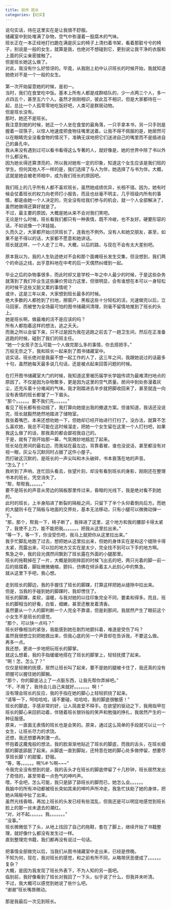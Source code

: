 ```yaml
---
title: 前作 班长
categories: [纪实]
---
```


说句实话，待在这里实在是让我很不舒服。<br>储藏室中到处堆满了杂物，空气中弥漫着一股腐木的气味。<br>班长正在一本正经地打扫跪在满是灰尘的椅子上清扫着书架，看着那脏兮兮的椅子，别说是一般的女生，就算是我，也绝对不想碰到它，更别说让我干净的衣服和上面的灰尘亲密接触了。<br>但是班长她这么做了。<br>对此，我没有什么好惊讶的。毕竟，从我刚上初中认识班长的时候开始，我就知道她绝对不是一个一般的女生。<br><br>第一次开始留意她的时候，是初一。<br>当时，我们在食堂吃中饭。基本上所有人都是成群结队的，少一点两三个人，多一点四五个，甚至五六个人。虽然才刚刚相识，彼此互不相识，但是大家都待在一起，总比一个人孤零零地吃饭好吧，人类可是群居动物。<br>但是班长没有。<br>那时，她还不是班长。<br>我注意到她的时候，她正一个人坐在食堂的最角落，一只手拿本书，另一只手则是握着一双筷子，以惊人地速度把食物往嘴里送着。让我不得不佩服的是，她居然可以在眼睛完全没看食物的情况下，准确无误地把它们送进自己的嘴里而不是插进自己的鼻孔中。<br>我从来没有遇到过可以看书看得这么专著的人，就好像是，她的世界中除了书以外什么都没有。<br>因为她长得还算漂亮的，所以我对她有一定的印象，知道这个女生应该是我们班的学生。但何其他人不一样的是，我们选择了与人为伴，她选择了与书为伴。大概，这就是她会被老师相中，成为我们班长的原因吧。<br><br>我们班上的几乎所有人都不喜欢班长，虽然她成绩优异，长相不错。因为，她有时候会仗着班长的权力向老师打小报告，而且也丝毫不明主，几乎班级内所有的事情，都是由她一个人决定的，完全没有给我们参与的机会，就一个人全部解决了，虽然她做得还算好就是了。<br>不过，最主要的原因，大概是她从来不会对我们笑吧。<br>无论是什么时候，班长看我们都只有一种表情，既不冷峻，也不友好。硬要形容的话，不如说像一个洋娃娃。<br>久而久之，大家都开始讨厌班长了，连我也不例外。没有人和她交朋友，甚至，如果不是不得以的话，大家都不愿意和她讲话。<br>班长就这样，一个人走了三年。大概，以后的路，与现在不会有太大差别吧。<br><br>原本我以为，我的人生轨迹绝对不会和那个面瘫班长发生交集，但没想到，我们两个的命运之线，出乎意料地在中考的后一天偶然纠缠到一起。<br><br>毕业之后的杂物事很多，而此时却又是学校一年之中人最少的时候，于是这些杂务就落到了我们毕业生这些廉价劳动力这里，但很明显，会有谁想在本可以一身轻松的时候干这些又脏又累的事情呢？<br>或许，这是三年以来，大家想到班长最多的时候。<br>绝大多数的人都抢到了扫地，擦窗户，黑板这些十分轻松的活，光速做完以后，立马回家，而被誉为全场最可怕的图书储藏间清理，则毫不留情地推到了班长的头上。<br>她是班长啊，做最难的活不是应该的吗？<br>所有人都抱着这样的想法，逃之夭夭。<br>而我之所以会留下来，只不过是因为我在逃跑之前去了一趟卫生间，然后在正准备逃跑的时候，碰到了我们的班主任。<br>“她一个女孩子怎么可能一个人做完那么多的事情，你去搭把手。”<br>万般无奈之下，我和班长一起来到了图书储藏室中。<br>说实话，班长绝对是我最不想一起工作的人了，这三年之间，我跟她说过的话最多十句，虽然她每天最多说几句话，还是被点起来回答问题的时候。<br><br>在打开图书储藏室大门的时候，我知道这里被历届学长学姐传颂为最难清扫地点的原因了。不仅是因为杂物繁多，更是因为这里的空气质量。房间中到处弥漫着灰尘，还充斥着十分难闻的气味。我才刚踏进去半步就把脚收回来了，甚至就连一向没有表情的班长都皱了一下眉头。<br>“那个。。。。。。要不我们先。。。。。。”<br>看见了班长都有些动摇了，我打算向她提出我的撤退方案。但谁知道，我话还没说完，班长就毅然绝然地踏进了储物室。<br>我张着嘴巴，本来还想劝她一下，但她却已经开始进行打扫了。没办法，就算不怎么喜欢她，我总不可能在这时候溜走，把她一个女生留在这里一个人打扫吧，如果我这么做了的话，那我真的都会鄙视我自己的。<br>于是，就有了刚开始那一幕，气氛微妙地尴尬了起来。<br>班长站在房间的最右边，而我站在最左边，背靠着被，谁也没说话，甚至都没有对视一眼，灰尘与沉默同时占据了这件小屋子。<br>而打破这沉默的，是班长的一声尖叫和木头破碎，书本衰落在地的声音。<br>“怎么了！”<br>我听到了声响，连忙回头看去，张望片刻，却没有看到班长的身影，刚刚还在整理书本的班长，凭空消失了。<br>“帮，帮帮我。。。。。。”<br>要不是班长的声音从旁边的隔板那里传过来，昏暗的光线下，我是绝对看不到她的。<br>此时的班长，上半身陷进了断裂的隔板之间，只留下了半个头仰着倒向后方。而她的大腿则卡在了隔板与地面的交界处，基本无法移动，只有小腿可以微微动弹一下。<br>“那，那个，帮我一下，椅子断了，我摔进了这里，这个地方和我的腰部卡得太紧了，我使不上力，能不能把我。。。。。。。把我从这里拉出来。”<br>“等一下，等一下，你没受伤吧，我马上就把你从这里拉出来。”<br>我手忙脚乱地跑了过去，想把她从这里拉出来，但她的身体实在是和这个缝隙卡得太紧，而露出来，可以拉的地方又实在是太少，完全找不到可以下手的地方啊。<br>焦急之中，我的目光偶然间飘到了班长露在外面的小腿那里。<br>班长的拖鞋掉在了一片，大概是刚刚摔跤的时候飞出去的吧，两只光着的脚一前一后的摇摆着，脚趾微微蜷缩，颤抖，仿佛在倾诉着主人此刻心中的焦急。<br>就从这里下手吧，我心想。<br><br>走到班长的脚边，我的手握住了班长的脚踝，打算这样把她从缝隙中拉出来。<br>但是，当我的手碰到她的脚踝时，我却愣住了。<br>班长的脚踝，柔软，温暖，与我对她的以往印象完全不同，要柔和得多。而且，班长的脚相当的好看，白皙，细嫩，甚至还散发着清香。<br>虽然要从一个人的脚判断一个人完全不靠谱，但是刹那间，我居然产生了眼前这个小女生不是班长的感觉。<br>“那个，可以快一点吗？”<br>班长好像相当的紧张，我能感到她在剧烈地颤抖着，难道是受伤了吗？<br>虽然我很想立刻把她救出来，但我心底的另一个声音却在告诉我，不要这么做。<br>再多一点。<br>我还想，更进一步地把玩班长的脚掌。<br>就这么想着，我的手指缓缓地搭在了班长的脚掌上，轻轻抚摸了起来。<br>“啊！怎，怎么了？”<br>仅仅是轻微的抚摸，居然让班长叫了起来，要不是她的腿被卡住了，我还真的没有把握可以握住她的脚腕。<br>“那个，你的脚底沾上了一点脏东西，让我先帮你弄掉吧。”<br>“不，不用了，我待会儿自己来就好。。。。。。。啊！”<br>没有理会班长的反应，我的手指在她的脚心上轻轻抓挠了起来。<br>“请等一下，呵哈哈哈，请不要碰，哈哈哈，我的脚底很敏感！”<br>班长的脚底，手感非常的好，让人简直爱不释手。在欲望的驱动之下，我用指甲在班长的脚心来回抓动着，伴随着班长银铃般的笑声和勉强的挣扎，我居然产生的一种征服感。<br>原来，一直面无表情的班长也是会笑的。原来，通过这么简单的手段就可以让一个女生，让班长尽力的求饶。<br>还想，我还想要再刺激一点。<br>怀抱着这魔鬼般的想法，我的脸渐渐地贴近了班长的脚底，而我的舌头，在班长细腻的脚底舔舐了起来。从脚底一直到脚趾，还特意在她的脚心处多做停留，想要尽享班长脚丫的甜蜜，舒服。<br>“等，等。。。。。。啊%\#·%啊\~\~\~”<br>令我完全没有想到的是，我的舌头才在班长的脚底停留了十几秒钟，班长居然发出了奇怪的，甚至带着一点色气的呻吟声。<br>喂，不会吧，怎么可能，我只是舔了舔班长的脚而已，她怎么会。。。。。。<br>我脑中的所有冲动都被班长突如其来的呻吟声所冲走，我急忙扶助了她的身体，把她从隔板中扯了出来。<br>虽然光线昏暗，再加上班长的头发已经有些混乱，但我还是可以明显地感觉到班长脸上的那一丝未退去的潮红。<br>“对，对不起。。。。。。我。。。。。。。”<br>“没事。”<br>班长微微低下了头，从地上找回了自己的拖鞋，套在了脚上，继续开始了书籍整理，就好像什么都没有发生过一样。<br>直到整理完书籍，我们都再没有说过一句话。<br><br>把事情全部做完以后，当我们从图书储藏室中走出来，已经是傍晚。<br>不知为何，现在，我对班长的感觉，和之前有所不同，从略带厌恶便成了。。。。。。复杂？<br>大概，是因为我发现了班长外表下，不为人知的另一面吧。<br>临别前，我好像看到了班长对我回了一下头，似乎说了什么，但我并未听清。<br>不过，我大概可以感觉到她说了些什么吧。<br>“谢谢”班长嘴唇微动。<br><br>那是我最后一次见到班长。